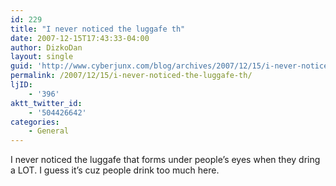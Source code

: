 ```yaml
---
id: 229
title: "I never noticed the luggafe th"
date: 2007-12-15T17:43:33-04:00
author: DizkoDan
layout: single
guid: 'http://www.cyberjunx.com/blog/archives/2007/12/15/i-never-noticed-the-luggafe-th/'
permalink: /2007/12/15/i-never-noticed-the-luggafe-th/
ljID:
    - '396'
aktt_twitter_id:
    - '504426642'
categories:
    - General
---
```


I never noticed the luggafe that forms under people’s eyes when they dring a LOT. I guess it’s cuz people drink too much here.
